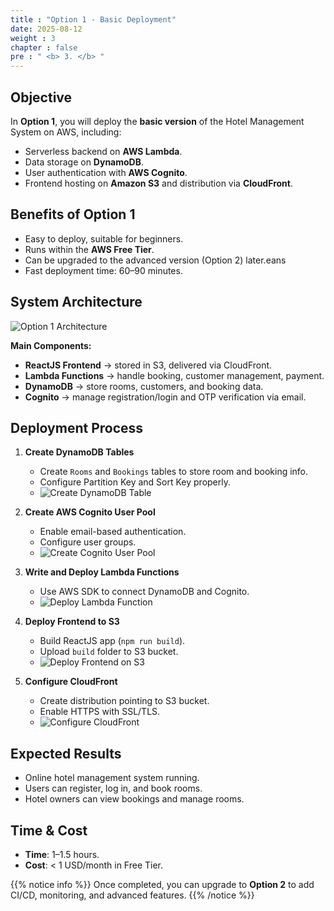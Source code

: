 ```yaml
---
title : "Option 1 - Basic Deployment"
date: 2025-08-12
weight : 3
chapter : false
pre : " <b> 3. </b> "
---
```


## Objective

In **Option 1**, you will deploy the **basic version** of the Hotel Management System on AWS, including:
- Serverless backend on **AWS Lambda**.
- Data storage on **DynamoDB**.
- User authentication with **AWS Cognito**.
- Frontend hosting on **Amazon S3** and distribution via **CloudFront**.

## Benefits of Option 1

- Easy to deploy, suitable for beginners.
- Runs within the **AWS Free Tier**.
- Can be upgraded to the advanced version (Option 2) later.eans
- Fast deployment time: 60–90 minutes.

## System Architecture

![Option 1 Architecture](/images/sad.png)

**Main Components:**
- **ReactJS Frontend** → stored in S3, delivered via CloudFront.
- **Lambda Functions** → handle booking, customer management, payment.
- **DynamoDB** → store rooms, customers, and booking data.
- **Cognito** → manage registration/login and OTP verification via email.

## Deployment Process

1. **Create DynamoDB Tables**
   - Create `Rooms` and `Bookings` tables to store room and booking info.
   - Configure Partition Key and Sort Key properly.
   - ![Create DynamoDB Table](/images/3/1.png)

2. **Create AWS Cognito User Pool**
   - Enable email-based authentication.
   - Configure user groups.
   - ![Create Cognito User Pool](/images/3/2.png)

3. **Write and Deploy Lambda Functions**
   - Use AWS SDK to connect DynamoDB and Cognito.
   - ![Deploy Lambda Function](/images/3/3.png)

4. **Deploy Frontend to S3**
   - Build ReactJS app (`npm run build`).
   - Upload `build` folder to S3 bucket.
   - ![Deploy Frontend on S3](/images/3/4.png)

5. **Configure CloudFront**
   - Create distribution pointing to S3 bucket.
   - Enable HTTPS with SSL/TLS.
   - ![Configure CloudFront](/images/3/5.png)

## Expected Results

- Online hotel management system running.
- Users can register, log in, and book rooms.
- Hotel owners can view bookings and manage rooms.

## Time & Cost

- **Time**: 1–1.5 hours.
- **Cost**: < 1 USD/month in Free Tier.

{{% notice info %}}
Once completed, you can upgrade to **Option 2** to add CI/CD, monitoring, and advanced features.
{{% /notice %}}
